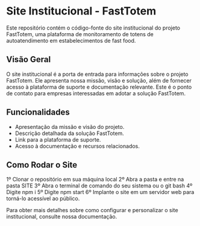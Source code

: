 # Site Institucional - FastTotem

Este repositório contém o código-fonte do site institucional do projeto FastTotem, uma plataforma de monitoramento de totens de autoatendimento em estabelecimentos de fast food.

## Visão Geral

O site institucional é a porta de entrada para informações sobre o projeto FastTotem. Ele apresenta nossa missão, visão e solução, além de fornecer acesso à plataforma de suporte e documentação relevante. Este é o ponto de contato para empresas interessadas em adotar a solução FastTotem.

## Funcionalidades

- Apresentação da missão e visão do projeto.
- Descrição detalhada da solução FastTotem.
- Link para a plataforma de suporte.
- Acesso à documentação e recursos relacionados.

## Como Rodar o Site
1º Clonar o repositório em sua máquina local
2º Abra a pasta e entre na pasta SITE
3º Abra o terminal de comando do seu sistema ou o git bash
4º Digite npm i
5º Digite npm start
6º Implante o site em um servidor web para torná-lo acessível ao público.

Para obter mais detalhes sobre como configurar e personalizar o site institucional, consulte nossa documentação.
